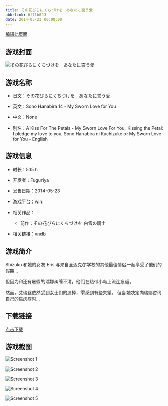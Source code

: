 ```yaml
---
title: その花びらにくちづけを　あなたに誓う愛
abbrlink: 6f71b013
date: 2014-05-23 00:00:00
---
```

[编辑此页面](https://github.com/ACG-3/ADV3-source/blob/main/source/_posts/%E3%81%9D%E3%81%AE%E8%8A%B1%E3%81%B3%E3%82%89%E3%81%AB%E3%81%8F%E3%81%A1%E3%81%A5%E3%81%91%E3%82%92%E3%80%80%E3%81%82%E3%81%AA%E3%81%9F%E3%81%AB%E8%AA%93%E3%81%86%E6%84%9B.md)

## 游戏封面

![その花びらにくちづけを　あなたに誓う愛](https://pan.timero.xyz/d/onedrive/img_lib_001/%E3%81%9D%E3%81%AE%E8%8A%B1%E3%81%B3%E3%82%89%E3%81%AB%E3%81%8F%E3%81%A1%E3%81%A5%E3%81%91%E3%82%92%E3%80%80%E3%81%82%E3%81%AA%E3%81%9F%E3%81%AB%E8%AA%93%E3%81%86%E6%84%9B_cover.avif)


## 游戏名称

- 日文：その花びらにくちづけを　あなたに誓う愛
- 英文：Sono Hanabira 14 - My Sworn Love for You
- 中文：None

- 别名：A Kiss For The Petals - My Sworn Love For You, Kissing the Petal: I pledge my love to you, Sono Hanabira ni Kuchizuke o: My Sworn Love for You - English


## 游戏信息

- 时长：5.15 h
- 开发者：Fuguriya
- 发售日期：2014-05-23
- 游戏平台：win
- 相关作品：
   - 前作：その花びらにくちづけを 白雪の騎士

- 相关链接：[vndb](https://vndb.org/v15277)


## 游戏简介

Shizuku 和她的女友 Eris 与来自圣迈克尔学校的其他最佳情侣一起享受了他们的假期...

但因为和还有暑假的瑞娜纠缠不清，他们在热带小岛上流连忘返。

然而，艾瑞丝依然受到女士们的追捧，雫感到有些失望。  但当她决定向瑞娜咨询自己的焦虑症时...




## 下载链接

[点击下载](https://pan.timero.xyz/onedrive/adv_lib_001/%E3%81%9D%E3%81%AE%E8%8A%B1%E3%81%B3%E3%82%89%E3%81%AB%E3%81%8F%E3%81%A1%E3%81%A5%E3%81%91%E3%82%92%E3%80%80%E3%81%82%E3%81%AA%E3%81%9F%E3%81%AB%E8%AA%93%E3%81%86%E6%84%9B)


## 游戏截图


![Screenshot 1](https://pan.timero.xyz/d/onedrive/img_lib_001/%E3%81%9D%E3%81%AE%E8%8A%B1%E3%81%B3%E3%82%89%E3%81%AB%E3%81%8F%E3%81%A1%E3%81%A5%E3%81%91%E3%82%92%E3%80%80%E3%81%82%E3%81%AA%E3%81%9F%E3%81%AB%E8%AA%93%E3%81%86%E6%84%9B_Screenshot_1.avif)

![Screenshot 2](https://pan.timero.xyz/d/onedrive/img_lib_001/%E3%81%9D%E3%81%AE%E8%8A%B1%E3%81%B3%E3%82%89%E3%81%AB%E3%81%8F%E3%81%A1%E3%81%A5%E3%81%91%E3%82%92%E3%80%80%E3%81%82%E3%81%AA%E3%81%9F%E3%81%AB%E8%AA%93%E3%81%86%E6%84%9B_Screenshot_2.avif)

![Screenshot 3](https://pan.timero.xyz/d/onedrive/img_lib_001/%E3%81%9D%E3%81%AE%E8%8A%B1%E3%81%B3%E3%82%89%E3%81%AB%E3%81%8F%E3%81%A1%E3%81%A5%E3%81%91%E3%82%92%E3%80%80%E3%81%82%E3%81%AA%E3%81%9F%E3%81%AB%E8%AA%93%E3%81%86%E6%84%9B_Screenshot_3.avif)

![Screenshot 4](https://pan.timero.xyz/d/onedrive/img_lib_001/%E3%81%9D%E3%81%AE%E8%8A%B1%E3%81%B3%E3%82%89%E3%81%AB%E3%81%8F%E3%81%A1%E3%81%A5%E3%81%91%E3%82%92%E3%80%80%E3%81%82%E3%81%AA%E3%81%9F%E3%81%AB%E8%AA%93%E3%81%86%E6%84%9B_Screenshot_4.avif)

![Screenshot 5](https://pan.timero.xyz/d/onedrive/img_lib_001/%E3%81%9D%E3%81%AE%E8%8A%B1%E3%81%B3%E3%82%89%E3%81%AB%E3%81%8F%E3%81%A1%E3%81%A5%E3%81%91%E3%82%92%E3%80%80%E3%81%82%E3%81%AA%E3%81%9F%E3%81%AB%E8%AA%93%E3%81%86%E6%84%9B_Screenshot_5.avif)

